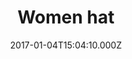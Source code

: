 ---
title: Women hat
date: 2017-01-04T15:04:10.000Z
price: 30
sales_price: 
categories: ["Accessories"]
image: ["/img/uploads/2018/09/hat-3690790_1920.jpg"]
---